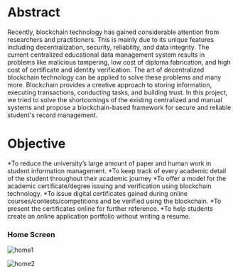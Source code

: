 # Abstract

Recently, blockchain technology has gained considerable attention from researchers and practitioners. This is mainly due to its unique features including decentralization, security, reliability, and data integrity. The current centralized educational data management system results in problems like malicious tampering, low cost of diploma fabrication, and high cost of certificate and identity verification. The art of decentralized blockchain technology can be applied to solve these problems and many more. Blockchain provides a creative approach to storing information, executing transactions, conducting tasks, and building trust. In this project, we tried to solve the shortcomings of the existing centralized and manual systems and propose a blockchain-based framework for secure and reliable student's record management.

# Objective

*To reduce the university’s large amount of paper and human work in student information
management.
*To keep track of every academic detail of the student throughout their academic journey
*To offer a model for the academic certificate/degree issuing and verification using blockchain
technology.
*To issue digital certificates gained during online courses/contests/competitions and be verified using
the blockchain.
*To present the certificates online for further reference.
*To help students create an online application portfolio without writing a resume.


### Home Screen

![home1](https://github.com/sanyabhanot/Academic-verify/assets/111521883/e9cf1026-bd01-4336-ba9b-bc3c6a4e01eb)

![home2](https://github.com/sanyabhanot/Academic-verify/assets/111521883/5e7d63ab-fe1a-4e4a-97ea-312454583ddf)
